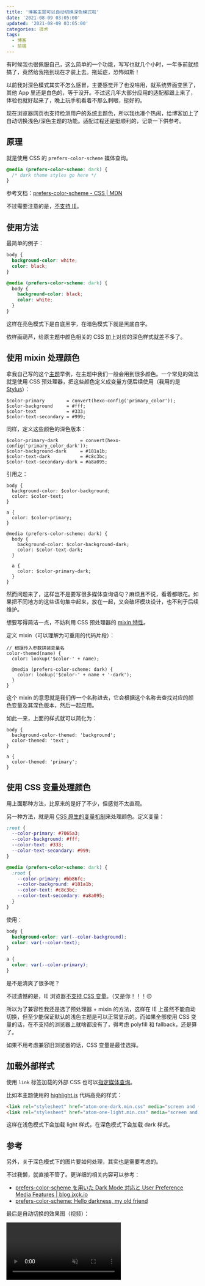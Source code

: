 ```yaml
---
title: '博客主题可以自动切换深色模式啦'
date: '2021-08-09 03:05:00'
updated: '2021-08-09 03:05:00'
categories: 技术
tags:
  - 博客
  - 前端
---
```


有时候我也很佩服自己，这么简单的一个功能，写写也就几个小时，一年多前就想搞了，竟然给我拖到现在才装上去。拖延症，恐怖如斯！

以前我对深色模式其实不怎么感冒，主要感觉开了也没啥用，就系统界面变黑了，其他 App 里还是白色的，等于没开。不过这几年大部分应用的适配都跟上来了，体验也就好起来了，晚上玩手机看着不那么刺眼，挺好的。

现在浏览器网页也支持检测用户的系统主题色，所以我也凑个热闹，给博客加上了自动切换浅色/深色主题的功能。适配过程还是挺顺利的，记录一下供参考。

<!--more-->

## 原理

就是使用 CSS 的 `prefers-color-scheme` 媒体查询。

```css
@media (prefers-color-scheme: dark) {
  /* dark theme styles go here */
}
```

参考文档：[prefers-color-scheme - CSS | MDN](https://developer.mozilla.org/en-US/docs/Web/CSS/@media/prefers-color-scheme)

不过需要注意的是，[不支持 IE](https://caniuse.com/?search=prefers-color-scheme)。

## 使用方法

最简单的例子：

```css
body {
  background-color: white;
  color: black;
}

@media (prefers-color-scheme: dark) {
  body {
    background-color: black;
    color: white;
  }
}
```

这样在亮色模式下是白底黑字，在暗色模式下就是黑底白字。

依样画葫芦，给原主题中颜色相关的 CSS 加上对应的深色样式就差不多了。

## 使用 mixin 处理颜色

拿我自己写的这个[主题](https://github.com/printempw/hexo-theme-murasaki)举例，在主题中我们一般会用到很多颜色。一个常见的做法就是使用 CSS 预处理器，把这些颜色定义成变量方便后续使用（我用的是 [Stylus](https://stylus-lang.com/)）：

```stylus
$color-primary        = convert(hexo-config('primary_color'));
$color-background     = #fff;
$color-text           = #333;
$color-text-secondary = #999;
```

同样，定义这些颜色的深色版本：

```stylus
$color-primary-dark        = convert(hexo-config('primary_color_dark'));
$color-background-dark     = #181a1b;
$color-text-dark           = #c8c3bc;
$color-text-secondary-dark = #a8a095;
```

引用之：

```stylus
body {
  background-color: $color-background;
  color: $color-text;
}

a {
  color: $color-primary;
}

@media (prefers-color-scheme: dark) {
  body {
    background-color: $color-background-dark;
    color: $color-text-dark;
  }

  a {
    color: $color-primary-dark;
  }
}
```

然而问题来了，这样岂不是要写很多媒体查询语句？麻烦且不说，看着都眼花。如果把不同地方的这些语句集中起来，放在一起，又会破坏模块设计，也不利于后续维护。

想要写得简洁一点，不妨利用 CSS 预处理器的 [mixin 特性](https://stylus-lang.com/docs/mixins.html)。

定义 mixin（可以理解为可重用的代码片段）：

```stylus
// 根据传入参数拼装变量名
color-themed(name) {
  color: lookup('$color-' + name);

  @media (prefers-color-scheme: dark) {
    color: lookup('$color-' + name + '-dark');
  }
}
```

这个 mixin 的意思就是我们传一个名称进去，它会根据这个名称去查找对应的颜色变量及其深色版本，然后一起应用。

如此一来，上面的样式就可以简化为：

```stylus
body {
  background-color-themed: 'background';
  color-themed: 'text';
}

a {
  color-themed: 'primary';
}
```

## 使用 CSS 变量处理颜色

用上面那种方法，比原来的是好了不少，但感觉不太直观。

另一种方法，就是用 [CSS 原生的变量机制](https://developer.mozilla.org/en-US/docs/Web/CSS/--*)来处理颜色。定义变量：

```css
:root {
  --color-primary: #7065a3;
  --color-background: #fff;
  --color-text: #333;
  --color-text-secondary: #999;
}

@media (prefers-color-scheme: dark) {
  :root {
    --color-primary: #bb86fc;
    --color-background: #181a1b;
    --color-text: #c8c3bc;
    --color-text-secondary: #a8a095;
  }
}
```

使用：

```css
body {
  background-color: var(--color-background);
  color: var(--color-text);
}

a {
  color: var(--color-primary);
}
```

是不是清爽了很多呢？

不过遗憾的是，IE 浏览器[不支持 CSS 变量](https://caniuse.com/css-variables)。（又是你！！！🙃

所以为了兼容性我还是选了预处理器 + mixin 的方法，这样在 IE 上虽然不能自动切换，但至少能保证默认的浅色主题是可以正常显示的。而如果全部使用 CSS 变量的话，在不支持的浏览器上就啥都没有了，得考虑 polyfill 和 fallback，还是算了。

如果不用考虑兼容旧浏览器的话，CSS 变量是最佳选择。

## 加载外部样式

使用 `link` 标签加载的外部 CSS 也可以[指定媒体查询](https://developer.mozilla.org/en-US/docs/Web/HTML/Element/link#attr-media)。

比如本主题使用的 [highlight.js](https://highlightjs.org/) 代码高亮的样式：

```html
<link rel="stylesheet" href="atom-one-dark.min.css" media="screen and (prefers-color-scheme: dark)">
<link rel="stylesheet" href="atom-one-light.min.css" media="screen and (prefers-color-scheme: light)">
```

这样在浅色模式下会加载 light 样式，在深色模式下会加载 dark 样式。

## 参考

另外，关于深色模式下的图片要如何处理，其实也是需要考虑的。

不过我懒，就直接不管了。更详细的相关内容可以参考：

- [prefers-color-scheme を用いた Dark Mode 対応と User Preference Media Features | blog.jxck.io](https://blog.jxck.io/entries/2018-11-10/dark-mode-via-prefers-color-scheme.html)
- [prefers-color-scheme: Hello darkness, my old friend](https://web.dev/prefers-color-scheme/)

最后是自动切换的效果图（视频）：

<video src="./dark-mode-switch.mp4" autoplay muted loop></video>

